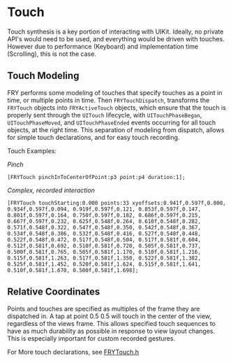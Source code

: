 # Touch
Touch synthesis is a key portion of interacting with UIKit. Ideally, no private API's would need to be used, and everything would be driven with touches. However due to performance (Keyboard) and implementation time (Scrolling), this is not the case.

## Touch Modeling
FRY performs some modeling of touches that specify touches as a point in time, or multiple points in time. Then `FRYTouchDispatch`, transforms the `FRYTouch` objects into `FRYActiveTouch` objects, which ensure that the touch is properly sent through the `UITouch` lifecycle, with `UITouchPhaseBegan`, `UITouchPhaseMoved`, and `UITouchPhaseEnded` events occurring for all touch objects, at the right time. This separation of modeling from dispatch, allows for simple touch declarations, and for easy touch recording.

Touch Examples:

*Pinch*
```obj-c
[FRYTouch pinchInToCenterOfPoint:p3 point:p4 duration:1];
```

*Complex, recorded interaction*
```obj-c
[FRYTouch touchStarting:0.000 points:33 xyoffsets:0.941f,0.597f,0.000, 0.934f,0.597f,0.094, 0.919f,0.597f,0.121, 0.853f,0.597f,0.147, 0.801f,0.597f,0.164, 0.750f,0.597f,0.182, 0.686f,0.597f,0.215, 0.667f,0.597f,0.232, 0.625f,0.548f,0.264, 0.610f,0.548f,0.282, 0.571f,0.548f,0.322, 0.547f,0.548f,0.350, 0.542f,0.548f,0.367, 0.534f,0.548f,0.386, 0.532f,0.548f,0.416, 0.527f,0.548f,0.448, 0.522f,0.548f,0.472, 0.517f,0.548f,0.504, 0.517f,0.581f,0.604, 0.512f,0.581f,0.692, 0.510f,0.581f,0.720, 0.505f,0.581f,0.737, 0.500f,0.581f,0.765, 0.505f,0.581f,1.170, 0.510f,0.581f,1.216, 0.515f,0.581f,1.263, 0.517f,0.581f,1.350, 0.522f,0.581f,1.382, 0.525f,0.581f,1.452, 0.520f,0.581f,1.624, 0.515f,0.581f,1.641, 0.510f,0.581f,1.670, 0.500f,0.581f,1.698];
```

## Relative Coordinates
Points and touches are specified as multiples of the frame they are dispatched in. A tap at point 0.5 0.5 will touch in the center of the view, regardless of the views frame. This allows specified touch sequences to have as much durability as possible in response to view layout changes. This is especially important for custom recorded gestures.

For More touch declarations, see [FRYTouch.h](FRYTouch.h)

